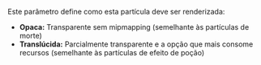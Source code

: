 Este parâmetro define como esta partícula deve ser renderizada:

* **Opaca:** Transparente sem mipmapping (semelhante às partículas de morte)
* **Translúcida:** Parcialmente transparente e a opção que mais consome recursos (semelhante às partículas de efeito de poção)
